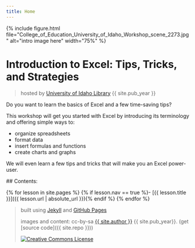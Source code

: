 ```yaml
---
title: Home
---
```


{% include figure.html file="College_of_Education_University_of_Idaho_Workshop_scene_2273.jpg" alt="intro image here" width="75%" %}

# Introduction to Excel: Tips, Tricks, and Strategies

> hosted by [University of Idaho Library](https://www.lib.uidaho.edu/) {{ site.pub_year }}

Do you want to learn the basics of Excel and a few time-saving tips? 

This workshop will get you started with Excel by introducing its terminology and offering simple ways to:
- organize spreadsheets
- format data
- insert formulas and functions
- create charts and graphs

We will even learn a few tips and tricks that will make you an Excel power-user.

<div class="toc" markdown="1">
## Contents:

{% for lesson in site.pages %}
{% if lesson.nav == true %}- [{{ lesson.title }}]({{ lesson.url | absolute_url }}){% endif %}
{% endfor %}
</div>

> built using [Jekyll](https://jekyllrb.com/) and [GitHub Pages](https://pages.github.com/)
>
> images and content: cc-by-sa <a href="https://github.com/{{ site.github_username }}">{{ site.author }}</a> {{ site.pub_year}}. (get [source code]({{ site.repo }}))
>
> <a href="http://creativecommons.org/licenses/by-sa/4.0/" rel="license"><img style="border-width: 0;" src="https://i.creativecommons.org/l/by-sa/4.0/88x31.png" alt="Creative Commons License" /></a>
